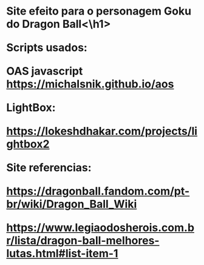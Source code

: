 <h1>Site efeito para o personagem Goku do Dragon Ball<\h1>

Scripts usados:

OAS javascript
https://michalsnik.github.io/aos

LightBox:

https://lokeshdhakar.com/projects/lightbox2

Site referencias:

https://dragonball.fandom.com/pt-br/wiki/Dragon_Ball_Wiki

https://www.legiaodosherois.com.br/lista/dragon-ball-melhores-lutas.html#list-item-1
